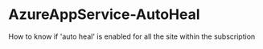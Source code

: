 # AzureAppService-AutoHeal
How to know if 'auto heal' is enabled for all the site within the subscription
